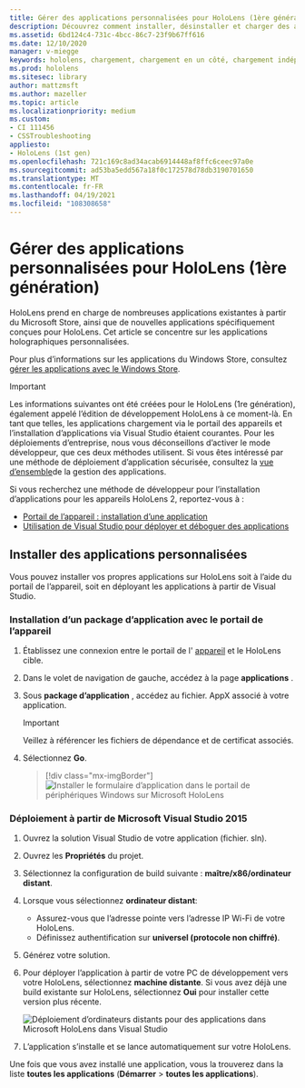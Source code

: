```yaml
---
title: Gérer des applications personnalisées pour HoloLens (1ère génération)
description: Découvrez comment installer, désinstaller et charger des applications holographiques personnalisées sur des appareils HoloLens à l’aide du portail des appareils et de Visual Studio.
ms.assetid: 6bd124c4-731c-4bcc-86c7-23f9b67ff616
ms.date: 12/10/2020
manager: v-miegge
keywords: hololens, chargement, chargement en un côté, chargement indépendant, Store, UWP, application, installer
ms.prod: hololens
ms.sitesec: library
author: mattzmsft
ms.author: mazeller
ms.topic: article
ms.localizationpriority: medium
ms.custom:
- CI 111456
- CSSTroubleshooting
appliesto:
- HoloLens (1st gen)
ms.openlocfilehash: 721c169c8ad34acab6914448af8ffc6ceec97a0e
ms.sourcegitcommit: ad53ba5edd567a18f0c172578d78db3190701650
ms.translationtype: MT
ms.contentlocale: fr-FR
ms.lasthandoff: 04/19/2021
ms.locfileid: "108308658"
---
```

# <a name="manage-custom-apps-for-hololens-1st-gen"></a>Gérer des applications personnalisées pour HoloLens (1ère génération)

HoloLens prend en charge de nombreuses applications existantes à partir du Microsoft Store, ainsi que de nouvelles applications spécifiquement conçues pour HoloLens. Cet article se concentre sur les applications holographiques personnalisées.  

Pour plus d’informations sur les applications du Windows Store, consultez [gérer les applications avec le Windows Store](holographic-store-apps.md).

> [!IMPORTANT]
> Les informations suivantes ont été créées pour le HoloLens (1re génération), également appelé l’édition de développement HoloLens à ce moment-là. En tant que telles, les applications chargement via le portail des appareils et l’installation d’applications via Visual Studio étaient courantes. Pour les déploiements d’entreprise, nous vous déconseillons d’activer le mode développeur, que ces deux méthodes utilisent. Si vous êtes intéressé par une méthode de déploiement d’application sécurisée, consultez la [vue d’ensemble](app-deploy-overview.md)de la gestion des applications.
>
> Si vous recherchez une méthode de développeur pour l’installation d’applications pour les appareils HoloLens 2, reportez-vous à :
> - [Portail de l’appareil : installation d’une application](https://docs.microsoft.com/windows/mixed-reality/develop/platform-capabilities-and-apis/using-the-windows-device-portal#installing-an-app)
> - [Utilisation de Visual Studio pour déployer et déboguer des applications](https://docs.microsoft.com/windows/mixed-reality/develop/platform-capabilities-and-apis/using-visual-studio)

## <a name="install-custom-apps"></a>Installer des applications personnalisées

Vous pouvez installer vos propres applications sur HoloLens soit à l’aide du portail de l’appareil, soit en déployant les applications à partir de Visual Studio.

### <a name="installing-an-application-package-with-the-device-portal"></a>Installation d’un package d’application avec le portail de l’appareil

1. Établissez une connexion entre le portail de l' [appareil](https://docs.microsoft.com/windows/mixed-reality/using-the-windows-device-portal) et le HoloLens cible.

1. Dans le volet de navigation de gauche, accédez à la page **applications** .

1. Sous **package d’application** , accédez au fichier. AppX associé à votre application.

   > [!IMPORTANT]
   > Veillez à référencer les fichiers de dépendance et de certificat associés.

1. Sélectionnez **Go**.

   > [!div class="mx-imgBorder"]
   > ![Installer le formulaire d’application dans le portail de périphériques Windows sur Microsoft HoloLens](images/deviceportal-appmanager.jpg)

### <a name="deploying-from-microsoft-visual-studio-2015"></a>Déploiement à partir de Microsoft Visual Studio 2015

1. Ouvrez la solution Visual Studio de votre application (fichier. sln).

1. Ouvrez les **Propriétés** du projet.

1. Sélectionnez la configuration de build suivante : **maître/x86/ordinateur distant**.

1. Lorsque vous sélectionnez **ordinateur distant**:
   - Assurez-vous que l’adresse pointe vers l’adresse IP Wi-Fi de votre HoloLens.
   - Définissez authentification sur **universel (protocole non chiffré)**.
   
1. Générez votre solution.

1. Pour déployer l’application à partir de votre PC de développement vers votre HoloLens, sélectionnez **machine distante**. Si vous avez déjà une build existante sur HoloLens, sélectionnez **Oui** pour installer cette version plus récente.  

   ![Déploiement d’ordinateurs distants pour des applications dans Microsoft HoloLens dans Visual Studio](images/vs2015-remotedeployment.jpg)  
   
1. L’application s’installe et se lance automatiquement sur votre HoloLens.

Une fois que vous avez installé une application, vous la trouverez dans la liste **toutes les applications** (**Démarrer**  >  **toutes les applications**).
